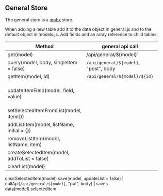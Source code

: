 ## General Store
The general store is a [mobx](https://github.com/mobxjs/mobx) store.  

When adding a new table add it to the data object in general.js and to the default object in models.js. Add fields and an array reference to child tables.  

| Method | general api call | Description |  
| --- | --- | --- |
get(model) | /api/general/${model}` | sets data[model].list
query(model, body, singleItem = false) | `/api/general/${model}`, "post", body | sets data[model].selectedItem or data[model].list
getItem(model, id) | `/api/general/${model}/${id}` | data[model].selectedItem
updateItemField(model, field, value) || data[model].selectedItem or data[model].childTableName[index].fieldName where fieldName looks like "childTableName.index.fieldName 
setSelectedItemFromList(model, itemID) || data[model].selectedItem
addListItem(model, listName, initial = {}) || data[model].selectedItem[listName].push
removeListItem(model, listName, item) || selectedItem.deletedChildren[listName].push(item.ID) / selectedItem[listName].remove
createSelectedItem(model, addToList = false) ||
clearList(model) ||
clearSelectedItem(model)
save(model, updateList = false) | callApi(`/api/general/${model}`, "put", body) | saves data[model].selectedItem
	

